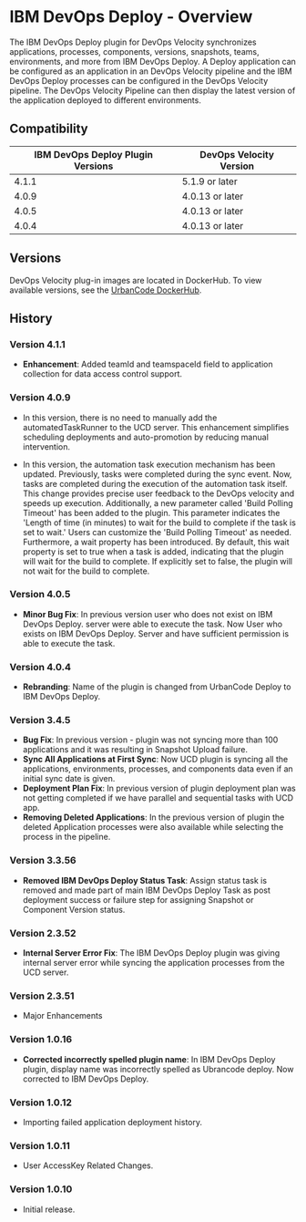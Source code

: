
# IBM DevOps Deploy - Overview

The IBM DevOps Deploy plugin for DevOps Velocity synchronizes applications, processes, components, versions, snapshots, teams, environments, and more from IBM DevOps Deploy. A Deploy application can be configured as an application in an DevOps Velocity pipeline and the IBM DevOps Deploy processes can be configured in the DevOps Velocity pipeline. The DevOps Velocity Pipeline can then display the latest version of the application deployed to different environments.

## Compatibility

| IBM DevOps Deploy Plugin Versions | DevOps Velocity Version |
| --- | --- |
| 4.1.1 | 5.1.9 or later |
| 4.0.9 | 4.0.13 or later |
| 4.0.5 | 4.0.13 or later |
| 4.0.4 | 4.0.13 or later |

## Versions

DevOps Velocity plug-in images are located in DockerHub. To view available versions, see the [UrbanCode DockerHub](https://hub.docker.com/r/urbancode/ucv-ext-ucd/tags).

## History

### Version 4.1.1

* **Enhancement**: Added teamId and teamspaceId field to application collection for data access control support.

### Version 4.0.9

* In this version, there is no need to manually add the automatedTaskRunner to the UCD server. This enhancement simplifies scheduling deployments and auto-promotion by reducing manual intervention.

* In this version, the automation task execution mechanism has been updated. Previously, tasks were completed during the sync event. Now, tasks are completed during the execution of the automation task itself. This change provides precise user feedback to the DevOps velocity and speeds up execution.
Additionally, a new parameter called 'Build Polling Timeout' has been added to the plugin. This parameter indicates the 'Length of time (in minutes) to wait for the build to complete if the task is set to wait.' Users can customize the 'Build Polling Timeout' as needed. Furthermore, a wait property has been introduced. By default, this wait property is set to true when a task is added, indicating that the plugin will wait for the build to complete. If explicitly set to false, the plugin will not wait for the build to complete.


### Version 4.0.5

* **Minor Bug Fix**: In previous version user who does not exist on IBM DevOps Deploy. server were able to execute the task. Now User who exists on IBM DevOps Deploy. Server and have sufficient permission is able to execute the task.
### Version 4.0.4

* **Rebranding**: Name of the plugin is changed from UrbanCode Deploy to IBM DevOps Deploy.

### Version 3.4.5

* **Bug Fix**: In previous version - plugin was not syncing more than 100 applications and it was resulting in Snapshot Upload failure.
* **Sync All Applications at First Sync**: Now UCD plugin is syncing all the applications, environments, processes, and components data even if an initial sync date is given.
* **Deployment Plan Fix**: In previous version of plugin deployment plan was not getting completed if we have parallel and sequential tasks with UCD app.
* **Removing Deleted Applications**: In the previous version of plugin the deleted Application processes were also available while selecting the process in the pipeline.


### Version 3.3.56

* **Removed IBM DevOps Deploy Status Task**: Assign status task is removed and made part of main IBM DevOps Deploy Task as post deployment success or failure step for assigning Snapshot or Component Version status.


### Version 2.3.52

* **Internal Server Error Fix**: The IBM DevOps Deploy plugin was giving internal server error while syncing the application processes from the UCD server.

### Version 2.3.51

* Major Enhancements

### Version 1.0.16

* **Corrected incorrectly spelled plugin name**: In IBM DevOps Deploy plugin, display name was incorrectly spelled as Ubrancode deploy. Now corrected to IBM DevOps Deploy.

### Version 1.0.12

* Importing failed application deployment history.

### Version 1.0.11

* User AccessKey Related Changes.

### Version 1.0.10

* Initial release.

